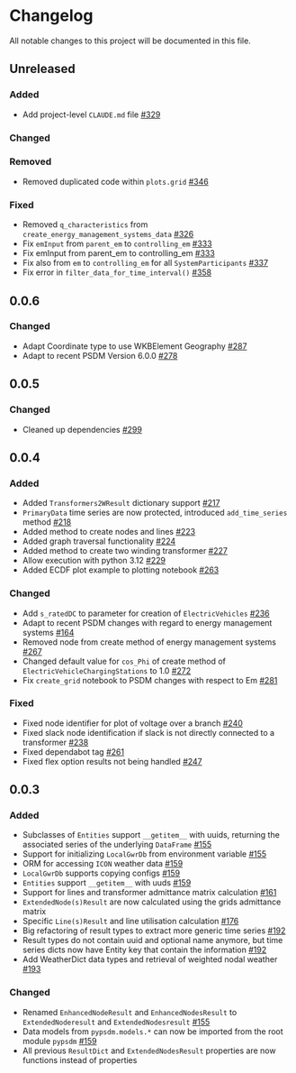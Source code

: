 # Changelog

All notable changes to this project will be documented in this file.

## Unreleased

### Added
- Add project-level `CLAUDE.md` file [#329](https://github.com/ie3-institute/pypsdm/issues/329)

### Changed

### Removed
- Removed duplicated code within `plots.grid` [#346](https://github.com/ie3-institute/pypsdm/issues/346)

### Fixed
- Removed `q_characteristics` from `create_energy_management_systems_data` [#326](https://github.com/ie3-institute/pypsdm/issues/326)
- Fix `emInput` from `parent_em` to `controlling_em` [#333](https://github.com/ie3-institute/pypsdm/issues/333)
- Fix emInput from parent_em to controlling_em [#333](https://github.com/ie3-institute/pypsdm/issues/333)
- Fix also from `em` to `controlling_em` for all `SystemParticipants` [#337](https://github.com/ie3-institute/pypsdm/issues/337)
- Fix error in `filter_data_for_time_interval()` [#358](https://github.com/ie3-institute/pypsdm/issues/358)


## 0.0.6

### Changed
- Adapt Coordinate type to use WKBElement Geography [#287](https://github.com/ie3-institute/pypsdm/issues/287)
- Adapt to recent PSDM Version 6.0.0 [#278](https://github.com/ie3-institute/pypsdm/issue/278)

## 0.0.5

### Changed
- Cleaned up dependencies [#299](https://github.com/ie3-institute/pypsdm/issues/299)

## 0.0.4

### Added

- Added `Transformers2WResult` dictionary support [#217](https://github.com/ie3-institute/pypsdm/pull/217)
- `PrimaryData` time series are now protected, introduced `add_time_series` method [#218](https://github.com/ie3-institute/pypsdm/pull/218)
- Added method to create nodes and lines [#223](https://github.com/ie3-institute/pypsdm/pull/223)
- Added graph traversal functionality [#224](https://github.com/ie3-institute/pypsdm/pull/224)
- Added method to create two winding transformer [#227](https://github.com/ie3-institute/pypsdm/pull/227)
- Allow execution with python 3.12 [#229](https://github.com/ie3-institute/pypsdm/issues/229) 
- Added ECDF plot example to plotting notebook [#263](https://github.com/ie3-institute/pypsdm/issues/263)

### Changed
- Add `s_ratedDC` to parameter for creation of `ElectricVehicles` [#236](https://github.com/ie3-institute/pypsdm/issues/236)
- Adapt to recent PSDM changes with regard to energy management systems [#164](https://github.com/ie3-institute/pypsdm/issue/164)
- Removed node from create method of energy management systems [#267](https://github.com/ie3-institute/pypsdm/issue/267)
- Changed default value for `cos_Phi` of create method of `ElectricVehicleChargingStations` to 1.0 [#272](https://github.com/ie3-institute/pypsdm/issue/272) 
- Fix `create_grid` notebook to PSDM changes with respect to Em [#281](https://github.com/ie3-institute/pypsdm/issues/281)

### Fixed
 - Fixed node identifier for plot of voltage over a branch [#240](https://github.com/ie3-institute/pypsdm/issue/240)
 - Fixed slack node identification if slack is not directly connected to a transformer [#238](https://github.com/ie3-institute/pypsdm/issue/238) 
 - Fixed dependabot tag [#261](https://github.com/ie3-institute/pypsdm/issues/261)
 - Fixed flex option results not being handled [#247](https://github.com/ie3-institute/pypsdm/issues/247)

## 0.0.3

### Added

- Subclasses of `Entities` support `__getitem__` with uuids, returning the associated series of the underlying `DataFrame` [#155](https://github.com/ie3-institute/pypsdm/pull/155)
- Support for initializing `LocalGwrDb` from environment variable [#155](https://github.com/ie3-institute/pypsdm/pull/155)
- ORM for accessing `ICON` weather data [#159](https://github.com/ie3-institute/pypsdm/pull/159)
- `LocalGwrDb` supports copying configs [#159](https://github.com/ie3-institute/pypsdm/pull/159)
- `Entities` support `__getitem__` with uuds [#159](https://github.com/ie3-institute/pypsdm/pull/159)
- Support for lines and transformer admittance matrix calculation [#161](https://github.com/ie3-institute/pypsdm/pull/161)
- `ExtendedNode(s)Result` are now calculated using the grids admittance matrix
- Specific `Line(s)Result` and line utilisation calculation [#176](https://github.com/ie3-institute/pypsdm/issues/176)
- Big refactoring of result types to extract more generic time series [#192](https://github.com/ie3-institute/pypsdm/pull/192)
- Result types do not contain uuid and optional name anymore, but time series dicts now have Entity key that contain the information [#192](https://github.com/ie3-institute/pypsdm/pull/192)
- Add WeatherDict data types and retrieval of weighted nodal weather [#193](https://github.com/ie3-institute/pypsdm/issues/193)

### Changed

- Renamed `EnhancedNodeResult` and `EnhancedNodesResult` to `ExtendedNoderesult` and `ExtendedNodesresult` [#155](https://github.com/ie3-institute/pypsdm/pull/155)
- Data models from `pypsdm.models.*` can now be imported from the root module `pypsdm` [#159](https://github.com/ie3-institute/pypsdm/pull/159)
- All previous `ResultDict` and `ExtendedNodesResult` properties are now functions instead of properties
